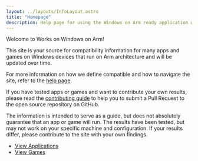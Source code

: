 ```yaml
---
layout: ../layouts/InfoLayout.astro
title: "Homepage"
description: Help page for using the Windows on Arm ready application website.
---
```


Welcome to Works on Windows on Arm! 

This site is your source for compatibility information for many apps and games on Windows devices that run on Arm architecture and will be updated over time. 

For more information on how we define compatible and how to navigate the site, refer to the [help page](/help).

If you have tested apps or games and want to contribute your own results, please read the [contributing guide](/contributing) to help you to submit a Pull Request to the open source repository on GitHub.

The information is intended to serve as a guide, but does not absolutely guarantee that an app or game will run. The results have been tested, but may not work on your specific machine and configuration. If your results differ, please contribute to the site with your own findings.

<ul
  class="max-w-5xl mx-auto flex flex-col md:flex-row justify-center items-center text-xl font-bold gap-8 list-none no-underline mt-12"
>
  <li>
    <a
      class="border-white border-2 px-4 py-2 rounded-xl hover:bg-white hover:text-black no-underline"
      href="/applications/">View Applications</a
    >
  </li>
  <li>
    <a
      class="border-white border-2 px-4 py-2 rounded-xl hover:bg-white hover:text-black no-underline"
      href="/games/">View Games</a
    >
  </li>
</ul>
